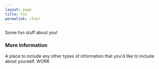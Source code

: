 ```yaml
---
layout: page
title: Fun
permalink: /fun/
---
```


Some fun stuff about you!

### More Information

A place to include any other types of information that you'd like to include about yourself. WORK